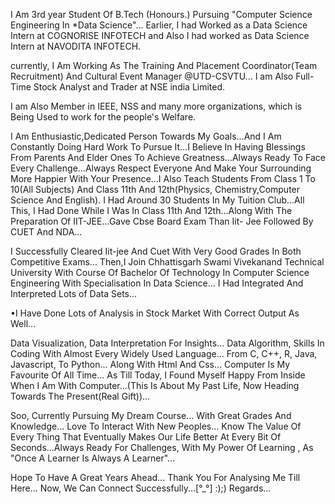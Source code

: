 I Am 3rd year Student Of B.Tech (Honours.) Pursuing "Computer Science Engineering In *Data Science"...
Earlier, I had Worked as a Data Science Intern at COGNORISE INFOTECH and Also I had worked as Data Science Intern at NAVODITA INFOTECH. 

currently, I Am Working As The Training And Placement Coordinator(Team Recruitment) And Cultural Event Manager @UTD-CSVTU...
I am Also Full-Time Stock Analyst and Trader at NSE india Limited.

I am Also Member in IEEE, NSS and many more organizations, which is Being Used to work for the people's Welfare. 

I Am Enthusiastic,Dedicated Person Towards My Goals...And I Am Constantly Doing Hard Work To Pursue It...I Believe In Having Blessings From Parents And Elder Ones To Achieve Greatness...Always Ready To Face Every Challenge...Always Respect Everyone And Make Your Surrounding More Happier With Your Presence...I Also Teach Students From Class 1 To 10(All Subjects) And Class 11th And 12th(Physics, Chemistry,Computer Science And English). 
I Had Around 30 Students In My Tuition Club...All This, I Had Done While I Was In Class 11th And 12th...Along With The Preparation Of IIT-JEE...Gave Cbse Board Exam Than Iit- Jee Followed By CUET And NDA... 

I Successfully Cleared Iit-jee And Cuet With Very Good Grades In Both Competitive Exams... Then,I Join Chhattisgarh Swami Vivekanand Technical University With Course Of Bachelor Of Technology In Computer Science Engineering With Specialisation In Data Science... 
I Had Integrated And Interpreted Lots of Data Sets...

•I Have Done Lots of Analysis in Stock Market With Correct Output As Well... 

Data Visualization, Data Interpretation For Insights... Data Algorithm, Skills In Coding With Almost Every Widely Used Language... From C, C++, R, Java, Javascript, To Python... Along With Html And Css...
Computer Is My Favourite Of All Time... As Till Today, I Found Myself Happy From Inside When I Am With Computer...(This Is About My Past Life, Now Heading Towards The Present(Real Gift))... 

Soo, Currently Pursuing My Dream Course... With Great Grades And Knowledge... 
Love To Interact With New Peoples... 
Know The Value Of Every Thing That Eventually Makes Our Life Better At Every Bit Of Seconds...Always Ready For Challenges, With My Power Of Learning , As "Once A Learner Is Always A Learner"... 

Hope To Have A Great Years Ahead...
Thank You For Analysing Me Till Here... Now, We Can Connect Successfully...[°_°] :);)
Regards...
